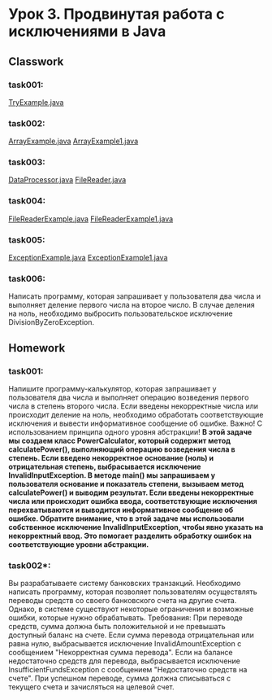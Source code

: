 # Урок 3. Продвинутая работа с исключениями в Java
## Classwork
### task001:
[TryExample.java](src%2Fclasswork%2Ftask001%2FTryExample.java)
### task002:
[ArrayExample.java](src%2Fclasswork%2Ftask002%2FArrayExample.java)
[ArrayExample1.java](src%2Fclasswork%2Ftask002%2FArrayExample1.java)
### task003:
[DataProcessor.java](src%2Fclasswork%2Ftask003%2FDataProcessor.java)
[FileReader.java](src%2Fclasswork%2Ftask003%2FFileReader.java)
### task004:
[FileReaderExample.java](src%2Fclasswork%2Ftask004%2FFileReaderExample.java)
[FileReaderExample1.java](src%2Fclasswork%2Ftask004%2FFileReaderExample1.java)
### task005:
[ExceptionExample.java](src%2Fclasswork%2Ftask005%2FExceptionExample.java)
[ExceptionExample1.java](src%2Fclasswork%2Ftask005%2FExceptionExample1.java)
### task006:
Написать программу, которая запрашивает у пользователя два числа и выполняет 
деление первого числа на второе число.
В случае деления на ноль, необходимо выбросить пользовательское исключение 
DivisionByZeroException.
## Homework
### task001:
Напишите программу-калькулятор, которая запрашивает у пользователя два числа 
и выполняет операцию возведения первого числа в степень второго числа. 
Если введены некорректные числа или происходит деление на ноль, необходимо обработать 
соответствующие исключения и вывести информативное сообщение об ошибке.
Важно! С использованием принципа одного уровня абстракции!
**В этой задаче мы создаем класс PowerCalculator, который содержит метод calculatePower(), 
выполняющий операцию возведения числа в степень. Если введено некорректное основание (ноль) 
и отрицательная степень, выбрасывается исключение InvalidInputException. В методе main() мы 
запрашиваем у пользователя основание и показатель степени, вызываем метод calculatePower() и 
выводим результат. Если введены некорректные числа или происходит ошибка ввода, 
соответствующие исключения перехватываются и выводится информативное сообщение об ошибке.
Обратите внимание, что в этой задаче мы использовали собственное исключение 
InvalidInputException, чтобы явно указать на некорректный ввод. Это помогает разделить 
обработку ошибок на соответствующие уровни абстракции.**
### task002*:
Вы разрабатываете систему банковских транзакций. Необходимо написать программу, 
которая позволяет пользователям осуществлять переводы средств со своего банковского счета 
на другие счета. Однако, в системе существуют некоторые ограничения и возможные ошибки, 
которые нужно обрабатывать.
Требования:
При переводе средств, сумма должна быть положительной и не превышать доступный баланс на счете.
Если сумма перевода отрицательная или равна нулю, выбрасывается исключение 
InvalidAmountException с сообщением "Некорректная сумма перевода".
Если на балансе недостаточно средств для перевода, выбрасывается исключение 
InsufficientFundsException с сообщением "Недостаточно средств на счете".
При успешном переводе, сумма должна списываться с текущего счета и зачисляться на целевой счет.
